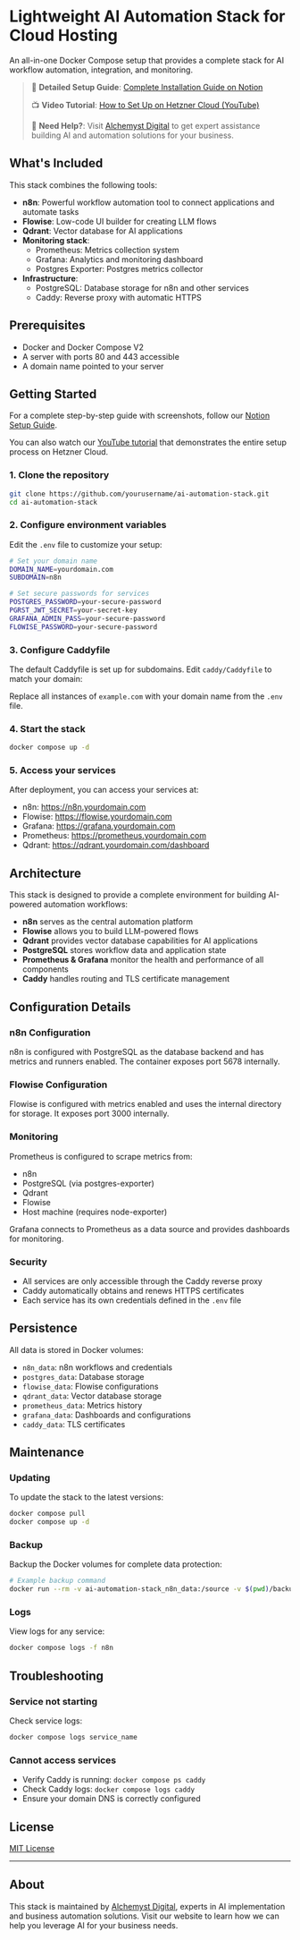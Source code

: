 # Lightweight AI Automation Stack for Cloud Hosting

An all-in-one Docker Compose setup that provides a complete stack for AI workflow automation, integration, and monitoring.

> 🔗 **Detailed Setup Guide**: [Complete Installation Guide on Notion](https://liberating-galley-48d.notion.site/Installing-N8N-Flowise-w-Qdrant-monitoring-with-Prometheus-Grafana-on-Hetzner-Cloud-1b3cf2b3a53980d39ae8f38a121a33fd?pvs=4)
> 
> 📺 **Video Tutorial**: [How to Set Up on Hetzner Cloud (YouTube)](https://www.youtube.com/watch?v=MaWEt5zYx2c)
> 
> 🧪 **Need Help?**: Visit [Alchemyst Digital](https://alchemyst.digital) to get expert assistance building AI and automation solutions for your business.

## What's Included

This stack combines the following tools:

- **n8n**: Powerful workflow automation tool to connect applications and automate tasks
- **Flowise**: Low-code UI builder for creating LLM flows
- **Qdrant**: Vector database for AI applications
- **Monitoring stack**:
  - Prometheus: Metrics collection system
  - Grafana: Analytics and monitoring dashboard
  - Postgres Exporter: Postgres metrics collector
- **Infrastructure**:
  - PostgreSQL: Database storage for n8n and other services
  - Caddy: Reverse proxy with automatic HTTPS

## Prerequisites

- Docker and Docker Compose V2
- A server with ports 80 and 443 accessible
- A domain name pointed to your server

## Getting Started

For a complete step-by-step guide with screenshots, follow our [Notion Setup Guide](https://liberating-galley-48d.notion.site/Installing-N8N-Flowise-w-Qdrant-monitoring-with-Prometheus-Grafana-on-Hetzner-Cloud-1b3cf2b3a53980d39ae8f38a121a33fd?pvs=4).

You can also watch our [YouTube tutorial](link-to-be-determined) that demonstrates the entire setup process on Hetzner Cloud.

### 1. Clone the repository

```bash
git clone https://github.com/yourusername/ai-automation-stack.git
cd ai-automation-stack
```

### 2. Configure environment variables

Edit the `.env` file to customize your setup:

```bash
# Set your domain name
DOMAIN_NAME=yourdomain.com
SUBDOMAIN=n8n

# Set secure passwords for services
POSTGRES_PASSWORD=your-secure-password
PGRST_JWT_SECRET=your-secret-key
GRAFANA_ADMIN_PASS=your-secure-password
FLOWISE_PASSWORD=your-secure-password
```

### 3. Configure Caddyfile

The default Caddyfile is set up for subdomains. Edit `caddy/Caddyfile` to match your domain:

Replace all instances of `example.com` with your domain name from the `.env` file.

### 4. Start the stack

```bash
docker compose up -d
```

### 5. Access your services

After deployment, you can access your services at:

- n8n: https://n8n.yourdomain.com
- Flowise: https://flowise.yourdomain.com
- Grafana: https://grafana.yourdomain.com
- Prometheus: https://prometheus.yourdomain.com
- Qdrant: https://qdrant.yourdomain.com/dashboard

## Architecture

This stack is designed to provide a complete environment for building AI-powered automation workflows:

- **n8n** serves as the central automation platform
- **Flowise** allows you to build LLM-powered flows
- **Qdrant** provides vector database capabilities for AI applications
- **PostgreSQL** stores workflow data and application state
- **Prometheus & Grafana** monitor the health and performance of all components
- **Caddy** handles routing and TLS certificate management

## Configuration Details

### n8n Configuration

n8n is configured with PostgreSQL as the database backend and has metrics and runners enabled. The container exposes port 5678 internally.

### Flowise Configuration

Flowise is configured with metrics enabled and uses the internal directory for storage. It exposes port 3000 internally.

### Monitoring

Prometheus is configured to scrape metrics from:
- n8n
- PostgreSQL (via postgres-exporter)
- Qdrant
- Flowise
- Host machine (requires node-exporter)

Grafana connects to Prometheus as a data source and provides dashboards for monitoring.

### Security

- All services are only accessible through the Caddy reverse proxy
- Caddy automatically obtains and renews HTTPS certificates
- Each service has its own credentials defined in the `.env` file

## Persistence

All data is stored in Docker volumes:

- `n8n_data`: n8n workflows and credentials
- `postgres_data`: Database storage
- `flowise_data`: Flowise configurations
- `qdrant_data`: Vector database storage
- `prometheus_data`: Metrics history
- `grafana_data`: Dashboards and configurations
- `caddy_data`: TLS certificates

## Maintenance

### Updating

To update the stack to the latest versions:

```bash
docker compose pull
docker compose up -d
```

### Backup

Backup the Docker volumes for complete data protection:

```bash
# Example backup command
docker run --rm -v ai-automation-stack_n8n_data:/source -v $(pwd)/backups:/dest alpine tar czf /dest/n8n_backup.tar.gz -C /source .
```

### Logs

View logs for any service:

```bash
docker compose logs -f n8n
```

## Troubleshooting

### Service not starting

Check service logs:
```bash
docker compose logs service_name
```

### Cannot access services

- Verify Caddy is running: `docker compose ps caddy`
- Check Caddy logs: `docker compose logs caddy`
- Ensure your domain DNS is correctly configured

## License

[MIT License](LICENSE)

---

## About

This stack is maintained by [Alchemyst Digital](https://alchemyst.digital), experts in AI implementation and business automation solutions. Visit our website to learn how we can help you leverage AI for your business needs.
